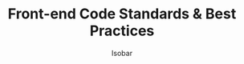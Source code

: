 ---
title: Front-end Code Standards & Best Practices
link: http://isobar-idev.github.io/code-standards/
author: Isobar
type: Front-end Code Style Guide
---